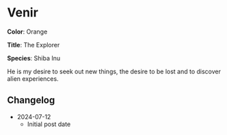 # Venir

**Color**: Orange

**Title**: The Explorer

**Species**: Shiba Inu

He is my desire to seek out new things, the desire to be lost and to discover alien experiences.

## Changelog

* 2024-07-12
  * Initial post date
